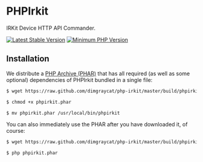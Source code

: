 # PHPIrkit

IRKit Device HTTP API Commander.

[![Latest Stable Version](https://img.shields.io/packagist/v/dimgraycat/phpirkit.svg?style=flat-square)](https://packagist.org/packages/dimgraycat/phpirkit)
[![Minimum PHP Version](https://img.shields.io/badge/php-%3E%3D%205.6-8892BF.svg?style=flat-square)](https://php.net/)

## Installation

We distribute a [PHP Archive (PHAR)](https://php.net/phar) that has all required (as well as some optional) dependencies of PHPIrkit bundled in a single file:

```bash
$ wget https://raw.github.com/dimgraycat/php-irkit/master/build/phpirkit.phar

$ chmod +x phpirkit.phar

$ mv phpirkit.phar /usr/local/bin/phpirkit
```

You can also immediately use the PHAR after you have downloaded it, of course:

```bash
$ wget https://raw.github.com/dimgraycat/php-irkit/master/build/phpirkit.phar

$ php phpirkit.phar
```
